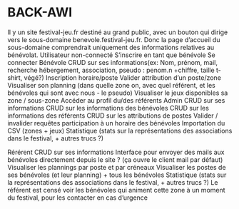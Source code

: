 # BACK-AWI

Il y un site festival-jeu.fr destiné au grand public, avec un bouton qui dirige vers le sous-domaine benevole.festival-jeu.fr. Donc la page d’accueil du sous-domaine comprendrait uniquement des informations relatives au bénévolat.
Utilisateur non-connecté
S’inscrire en tant que bénévole
Se connecter
Bénévole
CRUD sur ses informations(ex: Nom, prénom, mail, recherche hébergement, association, pseudo : penom.n +chiffre, taille t-shirt, végé?)
Inscription horaire/poste
Valider attribution d’un poste/zone
Visualiser son planning (dans quelle zone on, avec quel référent, et les bénévoles qui sont avec nous - le pseudo)
Visualiser le jeux disponibles sa zone / sous-zone
Accéder au profil du/des référents
Admin
CRUD sur ses informations
CRUD sur les informations des bénévoles
CRUD sur les informations des référents
CRUD sur les attributions de postes
Valider / invalider requêtes participation à un horaire des bénévoles
Importation du CSV (zones + jeux)
Statistique (stats sur la représentations des associations dans le festival, + autres trucs ?)

Rérérent
CRUD sur ses informations
Interface pour envoyer des mails aux bénévoles directement depuis le site ? (ça ouvre le client mail par défaut)
Visualiser les plannings par poste et par créneaux
Visualiser les postes de ses bénévoles (et leur planning) + tous les bénévoles
Statistique (stats sur la représentations des associations dans le festival, + autres trucs ?)
Le référent est censé voir les bénévoles qui animent cette zone à un moment du festival, pour les contacter en cas d’urgence 

